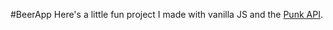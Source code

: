 #BeerApp
Here's a little fun project I made with vanilla JS and the [Punk API](https://punkapi.com/documentation/v2).